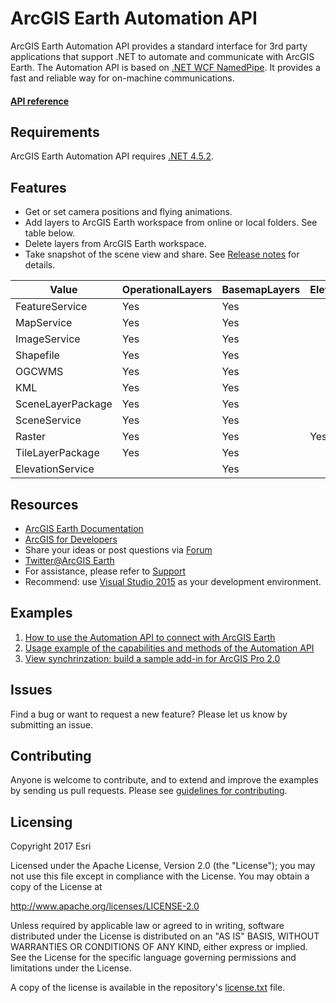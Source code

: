 # ArcGIS Earth Automation API
ArcGIS Earth Automation API provides a standard interface for 3rd party applications that support .NET to automate and communicate with ArcGIS Earth. The Automation API is based on [.NET WCF NamedPipe](https://msdn.microsoft.com/en-us/library/system.servicemodel.netnamedpipebinding(v=vs.110).aspx). It provides a fast and reliable way for on-machine communications. 

#### [API reference](http://doc.arcgis.com/en/arcgis-earth/automation-api/wcfnamedpipeipc.htm)


## Requirements
ArcGIS Earth Automation API requires [.NET 4.5.2](https://www.microsoft.com/en-us/download/details.aspx?id=42642).

## Features
* Get or set camera positions and flying animations. 
* Add layers to ArcGIS Earth workspace from online or local folders. See table below.
* Delete layers from ArcGIS Earth workspace.
* Take snapshot of the scene view and share.
See [Release notes](http://docstg.arcgis.com/en/arcgis-earth/automation-api/release-notes.htm) for details.

Value | OperationalLayers | BasemapLayers |ElevationLayers
----| ---- | ---- | ----
FeatureService | Yes | Yes |
MapService | Yes | Yes |
ImageService | Yes | Yes |
Shapefile | Yes | Yes |
OGCWMS | Yes | Yes |
KML | Yes | Yes |
SceneLayerPackage | Yes | Yes |
SceneService | Yes | Yes |
Raster | Yes | Yes | Yes
TileLayerPackage | Yes | Yes |
ElevationService | | Yes

## Resources

* [ArcGIS Earth Documentation](http://docs.arcgis.com/en/arcgis-earth/automation-api/get-started.htm)
* [ArcGIS for Developers](https://developers.arcgis.com/documentation/#extend)
* Share your ideas or post questions via [Forum](https://geonet.esri.com/groups/arcgis-earth)
* [Twitter@ArcGIS Earth](https://twitter.com/arcgisearth?lang=en)
* For assistance, please refer to [Support](http://support.esri.com/en/)
* Recommend: use [Visual Studio 2015](https://msdn.microsoft.com/en-us/library/dd831853.aspx) as your development environment.

## Examples

1. [How to use the Automation API to connect with ArcGIS Earth](https://github.com/ArcGIS/arcgisearth-automation-api/wiki/Connect-with-ArcGIS-Earth)
2. [Usage example of the capabilities and methods of the Automation API](https://github.com/ArcGIS/arcgisearth-automation-api/wiki/Usage-example-of-Automation-API-methods)
3. [View synchrinzation: build a sample add-in for ArcGIS Pro 2.0](https://github.com/ArcGIS/arcgisearth-automation-api/wiki/View-synchronization-sample)

## Issues
Find a bug or want to request a new feature? Please let us know by submitting an issue.

## Contributing
Anyone is welcome to contribute, and to extend and improve the examples by sending us pull requests. Please see [guidelines for contributing](https://github.com/esri/contributing).

## Licensing
Copyright 2017 Esri

Licensed under the Apache License, Version 2.0 (the "License");
you may not use this file except in compliance with the License.
You may obtain a copy of the License at

   http://www.apache.org/licenses/LICENSE-2.0

Unless required by applicable law or agreed to in writing, software
distributed under the License is distributed on an "AS IS" BASIS,
WITHOUT WARRANTIES OR CONDITIONS OF ANY KIND, either express or implied.
See the License for the specific language governing permissions and
limitations under the License.

A copy of the license is available in the repository's [license.txt](https://github.com/ArcGIS/arcgisearth-automation-api/blob/master/LICENSE) file.
